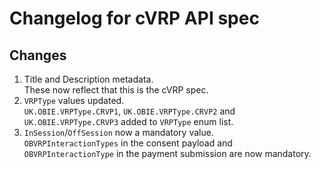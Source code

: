 # Changelog for cVRP API spec

## Changes

1. Title and Description metadata.  
    These now reflect that this is the cVRP spec.
2. `VRPType` values updated.  
    `UK.OBIE.VRPType.CRVP1`, `UK.OBIE.VRPType.CRVP2` and `UK.OBIE.VRPType.CRVP3` added to `VRPType` enum list.
3. `InSession`/`OffSession` now a mandatory value.  
    `OBVRPInteractionTypes` in the consent payload and `OBVRPInteractionType` in the payment submission are now mandatory.